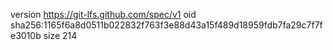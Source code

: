 version https://git-lfs.github.com/spec/v1
oid sha256:1165f6a8d0511b022832f763f3e88d43a15f489d18959fdb7fa29c7f7fe3010b
size 214
